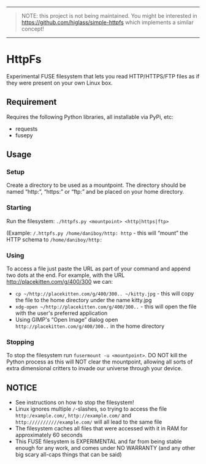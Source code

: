 -----

> NOTE: this project is not being maintained. You might be interested in https://github.com/higlass/simple-httpfs which implements a similar concept!

-----

HttpFs
======

Experimental FUSE filesystem that lets you read HTTP/HTTPS/FTP files as if they were present on your own Linux box.


Requirement
-----------

Requires the following Python libraries, all installable via PyPi, etc:
* requests
* fusepy

Usage
-----

### Setup

Create a directory to be used as a mountpoint. The directory should be named “http:”, “https:” or “ftp:” and be placed on your home directory.

### Starting

Run the filesystem: `./httpfs.py <mountpoint> <http|https|ftp>`

(Example: `/.httpfs.py /home/daniboy/http: http` - this will “mount” the HTTP schema to `/home/daniboy/http:`

### Using

To access a file just paste the URL as part of your command and append two dots at the end.
For example, with the URL http://placekitten.com/g/400/300 we can:
* `cp ~/http://placekitten.com/g/400/300.. ~/kitty.jpg` - this will copy the file to the home directory under the name kitty.jpg
* `xdg-open ~/http://placekitten.com/g/400/300..` - this will open the file with the user's preferred application
* Using GIMP's “Open Image” dialog open `http://placekitten.com/g/400/300..` in the home directory

### Stopping

To stop the filesystem run `fusermount -u <mountpoint>`. DO NOT kill the Python process as this will NOT clear the mountpoint, allowing all sorts of extra dimensional critters to invade our universe through your device.

NOTICE
------

* See instructions on how to stop the filesystem!
* Linux ignores multiple `/`-slashes, so trying to access the file `http:/example.com/`, `http://example.com/` and `http:///////////example.com/` will all lead to the same file
* The filesystem caches all files that were accessed with it in RAM for approximately 60 seconds
* This FUSE filesystem is EXPERIMENTAL and far from being stable enough for any work, and comes under NO WARRANTY (and any other big scary all-caps things that can be said)
